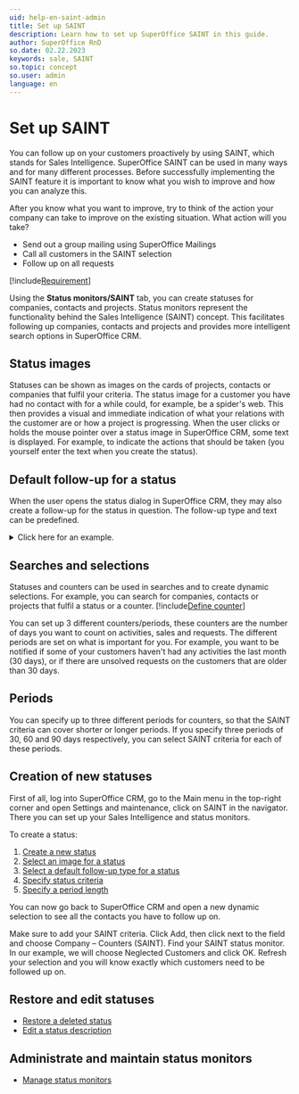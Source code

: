```yaml
---
uid: help-en-saint-admin
title: Set up SAINT
description: Learn how to set up SuperOffice SAINT in this guide.
author: SuperOffice RnD
so.date: 02.22.2023
keywords: sale, SAINT
so.topic: concept
so.user: admin
language: en
---
```


# Set up SAINT

You can follow up on your customers proactively by using SAINT, which stands for Sales Intelligence. SuperOffice SAINT can be used in many ways and for many different processes. Before successfully implementing the SAINT feature it is important to know what you wish to improve and how you can analyze this.

After you know what you want to improve, try to think of the action your company can take to improve on the existing situation. What action will you take?

* Send out a group mailing using SuperOffice Mailings
* Call all customers in the SAINT selection
* Follow up on all requests

[!include[Requirement](../includes/note-saint-req.md)]

Using the **Status monitors/SAINT** tab, you can create statuses for companies, contacts and projects. Status monitors represent the functionality behind the Sales Intelligence (SAINT) concept. This facilitates following up companies, contacts and projects and provides more intelligent search options in SuperOffice CRM.

## Status images

Statuses can be shown as images on the cards of projects, contacts or companies that fulfil your criteria. The status image for a customer you have had no contact with for a while could, for example, be a spider's web. This then provides a visual and immediate indication of what your relations with the customer are or how a project is progressing. When the user clicks or holds the mouse pointer over a status image in SuperOffice CRM, some text is displayed. For example, to indicate the actions that should be taken (you yourself enter the text when you create the status).

## Default follow-up for a status

When the user opens the status dialog in SuperOffice CRM, they may also create a follow-up for the status in question. The follow-up type and text can be predefined.

<details><summary>Click here for an example.</summary>

[!include[Example](includes/example-status-description.md)]
</details>

## Searches and selections

Statuses and counters can be used in searches and to create dynamic selections. For example, you can search for companies, contacts or projects that fulfil a status or a counter. [!include[Define counter](../../../learn/includes/def-counter.md)]

You can set up 3 different counters/periods, these counters are the number of days you want to count on activities, sales and requests. The different periods are set on what is important for you. For example, you want to be notified if some of your customers haven't had any activities the last month (30 days), or if there are unsolved requests on the customers that are older than 30 days.

## Periods

You can specify up to three different periods for counters, so that the SAINT criteria can cover shorter or longer periods. If you specify three periods of 30, 60 and 90 days respectively, you can select SAINT criteria for each of these periods.

## Creation of new statuses

First of all, log into SuperOffice CRM, go to the Main menu in the top-right corner and open Settings and maintenance, click on SAINT in the navigator. There you can set up your Sales Intelligence and status monitors.

To create a status:

1. [Create a new status][1]
1. [Select an image for a status][2]
1. [Select a default follow-up type for a status][3]
1. [Specify status criteria][4]
1. [Specify a period length][5]

You can now go back to SuperOffice CRM and open a new dynamic selection to see all the contacts you have to follow up on.

Make sure to add your SAINT criteria. Click Add, then click next to the field and choose Company – Counters (SAINT). Find your SAINT status monitor. In our example, we will choose Neglected Customers and click OK. Refresh your selection and you will know exactly which customers need to be followed up on.

## Restore and edit statuses

* [Restore a deleted status][6]
* [Edit a status description][7]

## Administrate and maintain status monitors

* [Manage status monitors][8]

<!-- Referenced links -->
[1]: create-status.md
[2]: select-image-for-status.md
[3]: select-default-follow-up-type-for-status.md
[4]: select-status-criteria.md
[5]: select-period-length.md
[6]: restore-status.md
[7]: edit-status.md
[8]: manage-status-monitors.md

<!-- Referenced images -->
